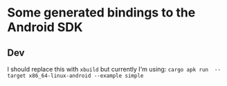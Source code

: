# Some generated bindings to the Android SDK

## Dev
I should replace this with `xbuild` but currently I'm using:
`cargo apk run  --target x86_64-linux-android --example simple`

